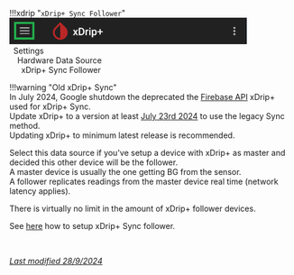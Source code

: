 !!!xdrip "`xDrip+ Sync Follower`"  
    <img src="../../images/hamburger_menu.png" style="zoom:75%;" />  
    &ensp;Settings  
    &emsp;Hardware Data Source  
    &ensp;&emsp;xDrip+ Sync Follower

!!!warning "Old xDrip+ Sync"  
    In July 2024, Google shutdown the deprecated the [Firebase API](https://firebase.google.com/docs/cloud-messaging/migrate-v1) xDrip+ used for xDrip+ Sync.  
    Update xDrip+ to a version at least [July 23rd 2024](https://github.com/NightscoutFoundation/xDrip/releases/tag/2024.07.23) to use the legacy Sync method.  
    Updating xDrip+ to minimum latest release is recommended.

Select this data source if you've setup a device with xDrip+ as master and decided this other device will be the follower.  
A master device is usually the one getting BG from the sensor.  
A follower replicates readings from the master device real time (network latency applies).

There is virtually no limit in the amount of xDrip+ follower devices.

See [here](../../use/syncsetup) how to setup xDrip+ Sync follower. 

</br>

[*Last modified 28/9/2024*](https://github.com/NightscoutFoundation/xDrip/releases/tag/2024.09.27)

